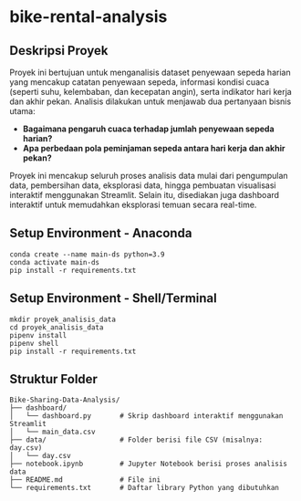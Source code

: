 # bike-rental-analysis
## Deskripsi Proyek

Proyek ini bertujuan untuk menganalisis dataset penyewaan sepeda harian yang mencakup catatan penyewaan sepeda, informasi kondisi cuaca (seperti suhu, kelembaban, dan kecepatan angin), serta indikator hari kerja dan akhir pekan. Analisis dilakukan untuk menjawab dua pertanyaan bisnis utama:

- **Bagaimana pengaruh cuaca terhadap jumlah penyewaan sepeda harian?**
- **Apa perbedaan pola peminjaman sepeda antara hari kerja dan akhir pekan?**

Proyek ini mencakup seluruh proses analisis data mulai dari pengumpulan data, pembersihan data, eksplorasi data, hingga pembuatan visualisasi interaktif menggunakan Streamlit. Selain itu, disediakan juga dashboard interaktif untuk memudahkan eksplorasi temuan secara real-time.

## Setup Environment - Anaconda
```
conda create --name main-ds python=3.9
conda activate main-ds
pip install -r requirements.txt
```

## Setup Environment - Shell/Terminal
```
mkdir proyek_analisis_data
cd proyek_analisis_data
pipenv install
pipenv shell
pip install -r requirements.txt
```

## Struktur Folder

```plaintext
Bike-Sharing-Data-Analysis/
├── dashboard/
│   └── dashboard.py       # Skrip dashboard interaktif menggunakan Streamlit
│   └── main_data.csv
├── data/                  # Folder berisi file CSV (misalnya: day.csv)
│   └── day.csv
├── notebook.ipynb         # Jupyter Notebook berisi proses analisis data
├── README.md              # File ini
└── requirements.txt       # Daftar library Python yang dibutuhkan

